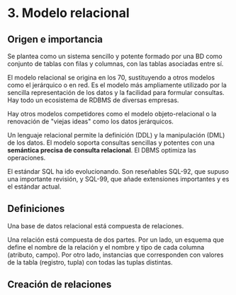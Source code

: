 # 3. Modelo relacional
## Origen e importancia
Se plantea como un sistema sencillo y potente formado por una BD como conjunto de tablas con filas y columnas, con las tablas asociadas entre sí.

El modelo relacional se origina en los 70, sustituyendo a otros modelos como el jerárquico o en red. Es el modelo más ampliamente utilizado por la sencilla representación de los datos y la facilidad para formular consultas. Hay todo un ecosistema de RDBMS de diversas empresas.

Hay otros modelos competidores como el modelo objeto-relacional o la renovación de "viejas ideas" como los datos jerárquicos.

Un lenguaje relacional permite la definición (DDL) y la manipulación (DML) de los datos. El modelo soporta consultas sencillas y potentes con una **semántica precisa de consulta relacional**. El DBMS optimiza las operaciones.

El estándar SQL ha ido evolucionando. Son reseñables SQL-92, que supuso una importante revisión, y SQL-99, que añade extensiones importantes y es el estándar actual.

## Definiciones
Una base de datos relacional está compuesta de relaciones.

Una relación está compuesta de dos partes. Por un lado, un esquema que define el nombre de la relación y el nombre y tipo de cada columna (atributo, campo). Por otro lado, instancias que corresponden con valores de la tabla (registro, tupla) con todas las tuplas distintas<!-- TODO ¿Todas las tuplas distintas?-->.

## Creación de relaciones
<!-- Diapositiva 5 -->
